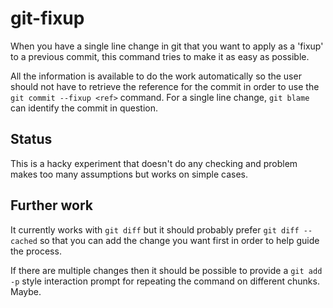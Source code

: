 
# git-fixup

When you have a single line change in git that you want to apply as a 'fixup' to a previous commit,
this command tries to make it as easy as possible.

All the information is available to do the work automatically so the user should not have to
retrieve the reference for the commit in order to use the `git commit --fixup <ref>` command. For a
single line change, `git blame` can identify the commit in question.

## Status

This is a hacky experiment that doesn't do any checking and problem makes too many assumptions but
works on simple cases.

## Further work

It currently works with `git diff` but it should probably prefer `git diff --cached` so that you can
add the change you want first in order to help guide the process. 

If there are multiple changes then it should be possible to provide a `git add -p` style interaction
prompt for repeating the command on different chunks. Maybe.


